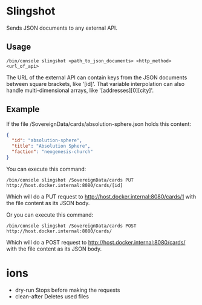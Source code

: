 # Slingshot

Sends JSON documents to any external API.

## Usage

```
/bin/console slingshot <path_to_json_documents> <http_method> <url_of_api>
```

The URL of the external API can contain keys from the JSON documents between square brackets, like '[id]'.
That variable interpolation can also handle multi-dimensional arrays, like '[addresses][0][city]'.

## Example

If the file /SovereignData/cards/absolution-sphere.json holds this content:
```json
{
  "id": "absolution-sphere",
  "title": "Absolution Sphere",
  "faction": "neogenesis-church"
}
```

You can execute this command:
```
/bin/console slingshot /SovereignData/cards PUT http://host.docker.internal:8080/cards/[id]
```
Which will do a PUT request to http://host.docker.internal:8080/cards/1 with the file content as its JSON body.

Or you can execute this command:
```
/bin/console slingshot /SovereignData/cards POST http://host.docker.internal:8080/cards/
```
Which will do a POST request to http://host.docker.internal:8080/cards/ with the file content as its JSON body.

# ions

- dry-run             Stops before making the requests
- clean-after         Deletes used files
